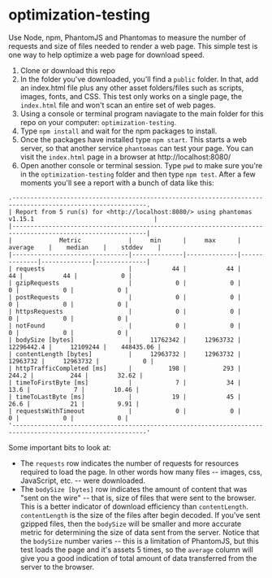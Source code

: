 # optimization-testing
Use Node, npm, PhantomJS and Phantomas to measure the number of requests and size of files needed to render a web page. This simple test is one way to help optimize a web page for download speed. 

1. Clone or download this repo
2. In the folder you've downloaded, you'll find a `public` folder. In that, add an index.html file plus any other asset folders/files such as scripts, images, fonts, and CSS. This test only works on a single page, the `index.html` file and won't scan an entire set of web pages.
3. Using a console or terminal program naviagate to the main folder for this repo on your computer: `optimization-testing`.
4. Type `npm install` and wait for the npm packages to install.
5. Once the packages have installed type `npm start`. This starts a web server, so that another service `phantomas` can test your page. You can visit the `index.html` page in a browser at http://localhost:8080/
6. Open another console or terminal session. Type `pwd` to make sure you're in the `optimization-testing` folder and then type `npm test`. After a few moments you'll see a report with a bunch of data like this:

```
.-----------------------------------------------------------------------------------------------------------.
| Report from 5 run(s) for <http://localhost:8080/> using phantomas v1.15.1                                 |
|-----------------------------------------------------------------------------------------------------------|
|             Metric             |     min      |     max      |   average    |    median    |    stddev    |
|--------------------------------|--------------|--------------|--------------|--------------|--------------|
| requests                       |           44 |           44 |           44 |           44 |            0 |
| gzipRequests                   |            0 |            0 |            0 |            0 |            0 |
| postRequests                   |            0 |            0 |            0 |            0 |            0 |
| httpsRequests                  |            0 |            0 |            0 |            0 |            0 |
| notFound                       |            0 |            0 |            0 |            0 |            0 |
| bodySize [bytes]               |     11762342 |     12963732 |   12296442.4 |     12109244 |    448435.06 |
| contentLength [bytes]          |     12963732 |     12963732 |     12963732 |     12963732 |            0 |
| httpTrafficCompleted [ms]      |          198 |          293 |        244.2 |          244 |        32.62 |
| timeToFirstByte [ms]           |            7 |           34 |         13.6 |            7 |        10.46 |
| timeToLastByte [ms]            |           19 |           45 |         26.6 |           21 |         9.91 |
| requestsWithTimeout            |            0 |            0 |            0 |            0 |            0 |
'-----------------------------------------------------------------------------------------------------------'
```
Some important bits to look at: 

* The `requests` row indicates the number of requests for resources required to load the page. In other words how many files -- images, css, JavaScript, etc. -- were downloaded.
* The `bodySize [bytes]` row indicates the amount of content that was "sent on the wire" -- that is, size of files that were sent to the browser. This is a better indicator of download efficiency than `contentLength`. `contentLength` is the size of the files after begin decoded. If you've sent gzipped files, then the `bodySize` will be smaller and more accurate metric for determining the size of data sent from the server. Notice that the `bodySize` number varies -- this is a limitation of PhantomJS, but this test loads the page and it's assets 5 times, so the `average` column will give you a good indication of total amount of data transferred from the server to the browser.
